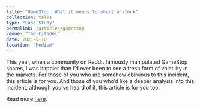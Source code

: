 ```yaml
---
title: "GameStop: What it means to short a stock"
collection: talks
type: "Case Study"
permalink: /articles/gamestop
venue: "The Citadel"
date: 2021-5-10
location: "Medium"
---
```


This year, when a community on Reddit famously manipulated GameStop shares, I was happier than I’d ever been to see a fresh form of volatility in the markets.
For those of you who are somehow oblivious to this incident, this article is for you.
And those of you who’d like a deeper analysis into this incident, although you’ve heard of it, this article is for you too.

Read more [here](https://ashishkulkarnii.medium.com/c14eaf0e6907).
